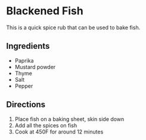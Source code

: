 ---
---

# Blackened Fish

This is a quick spice rub that can be used to bake fish.

## Ingredients
- Paprika
- Mustard powder
- Thyme
- Salt
- Pepper

## Directions

1. Place fish on a baking sheet, skin side down
2. Add all the spices on fish
3. Cook at 450F for around 12 minutes